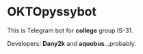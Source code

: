 # OKTOpyssybot
<p>This is Telegram bot for <b>college</b> group IS-31.</p>
<p>Developers: <b>Dany2k</b> and <b>aquobus</b>...probably.</p>
